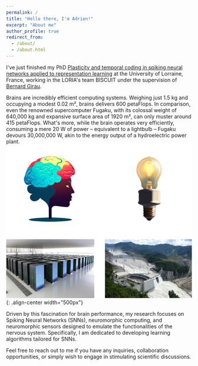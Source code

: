 ```yaml
---
permalink: /
title: "Hello there, I'm Adrien!"
excerpt: "About me"
author_profile: true
redirect_from: 
  - /about/
  - /about.html
---
```


I've just finished my PhD [Plasticity and temporal coding in spiking neural networks applied to representation learning](http://docnum.univ-lorraine.fr/public/DDOC_T_2022_0299_FOIS.pdf) at the University of Lorraine, France, working in the LORIA's team BISCUIT under the supervision of [Bernard Girau](https://www.loria.fr/fr/la-recherche/les-equipes/biscuit/).

Brains are incredibly efficient computing systems. 
Weighing just 1.5 kg and occupying a modest 0.02 m², brains delivers 600 petaFlops.
In comparison, even the renowned supercomputer Fugaku, with its colossal weight of 640,000 kg and expansive surface area of 1920 m², can only muster around 415 petaFlops.
What's more, while the brain operates very efficiently, consuming a mere 20 W of power – equivalent to a lightbulb – Fugaku devours 30,000,000 W, akin to the energy output of a hydroelectric power plant.
![Comparing the brain and a supercomputer](/images/compare_brain_fugaku_1.png){: .align-center width="500px"}

Driven by this fascination for brain performance, my research focuses on Spiking Neural Networks (SNNs), neuromorphic computing, and neuromorphic sensors designed to emulate the functionalities of the nervous system.
Specifically, I am dedicated to developing learning algorithms tailored for SNNs.

Feel free to reach out to me if you have any inquiries, collaboration opportunities, or simply wish to engage in stimulating scientific discussions.